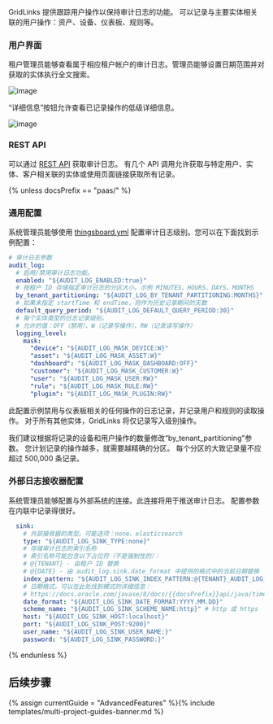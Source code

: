 GridLinks 提供跟踪用户操作以保持审计日志的功能。
可以记录与主要实体相关联的用户操作：资产、设备、仪表板、规则等。

### 用户界面

租户管理员能够查看属于相应租户帐户的审计日志。管理员能够设置日期范围并对获取的实体执行全文搜索。

![image](/images/user-guide/ui/audit-log.png)

“详细信息”按钮允许查看已记录操作的低级详细信息。

![image](/images/user-guide/ui/audit-log-details.png)

### REST API

可以通过 [REST API](https://gridlinks.codingas.com/swagger-ui.html#/audit-log-controller) 获取审计日志。
有几个 API 调用允许获取与特定用户、实体、客户相关联的实体或使用页面链接获取所有记录。

{% unless docsPrefix == "paas/" %}
### 通用配置

系统管理员能够使用 [thingsboard.yml](/docs/user-guide/install/{{docsPrefix}}config/) 配置审计日志级别。您可以在下面找到示例配置：

```yaml
# 审计日志参数
audit_log:
  # 启用/禁用审计日志功能。
  enabled: "${AUDIT_LOG_ENABLED:true}"
  # 按租户 ID 存储指定审计日志的分区大小。示例 MINUTES、HOURS、DAYS、MONTHS
  by_tenant_partitioning: "${AUDIT_LOG_BY_TENANT_PARTITIONING:MONTHS}"
  # 如果未指定 startTime 和 endTime，则作为历史记录期间的天数
  default_query_period: "${AUDIT_LOG_DEFAULT_QUERY_PERIOD:30}"
  # 每个实体类型的日志记录级别。
  # 允许的值：OFF（禁用）、W（记录写操作）、RW（记录读写操作）
  logging_level:
    mask:
      "device": "${AUDIT_LOG_MASK_DEVICE:W}"
      "asset": "${AUDIT_LOG_MASK_ASSET:W}"
      "dashboard": "${AUDIT_LOG_MASK_DASHBOARD:OFF}"
      "customer": "${AUDIT_LOG_MASK_CUSTOMER:W}"
      "user": "${AUDIT_LOG_MASK_USER:RW}"
      "rule": "${AUDIT_LOG_MASK_RULE:RW}"
      "plugin": "${AUDIT_LOG_MASK_PLUGIN:RW}"
```

此配置示例禁用与仪表板相关的任何操作的日志记录，并记录用户和规则的读取操作。
对于所有其他实体，GridLinks 将仅记录写入级别操作。

我们建议根据将记录的设备和用户操作的数量修改“by_tenant_partitioning”参数。
您计划记录的操作越多，就需要越精确的分区。
每个分区的大致记录量不应超过 500,000 条记录。

### 外部日志接收器配置

系统管理员能够配置与外部系统的连接。此连接将用于推送审计日志。
配置参数在内联中记录得很好。

```yaml
  sink:
    # 外部接收器的类型。可能选项：none、elasticsearch
    type: "${AUDIT_LOG_SINK_TYPE:none}"
    # 存储审计日志的索引名称
    # 索引名称可能包含以下占位符（不是强制性的）：
    # @{TENANT} - 由租户 ID 替换
    # @{DATE} - 由 audit_log.sink.date_format 中提供的格式中的当前日期替换
    index_pattern: "${AUDIT_LOG_SINK_INDEX_PATTERN:@{TENANT}_AUDIT_LOG_@{DATE}}"
    # 日期格式。可以在此处找到模式的详细信息：
    # https://docs.oracle.com/javase/8/docs/{{docsPrefix}}api/java/time/format/DateTimeFormatter.html
    date_format: "${AUDIT_LOG_SINK_DATE_FORMAT:YYYY.MM.DD}"
    scheme_name: "${AUDIT_LOG_SINK_SCHEME_NAME:http}" # http 或 https
    host: "${AUDIT_LOG_SINK_HOST:localhost}"
    port: "${AUDIT_LOG_SINK_POST:9200}"
    user_name: "${AUDIT_LOG_SINK_USER_NAME:}"
    password: "${AUDIT_LOG_SINK_PASSWORD:}"
```
{% endunless %}

## 后续步骤

{% assign currentGuide = "AdvancedFeatures" %}{% include templates/multi-project-guides-banner.md %}
